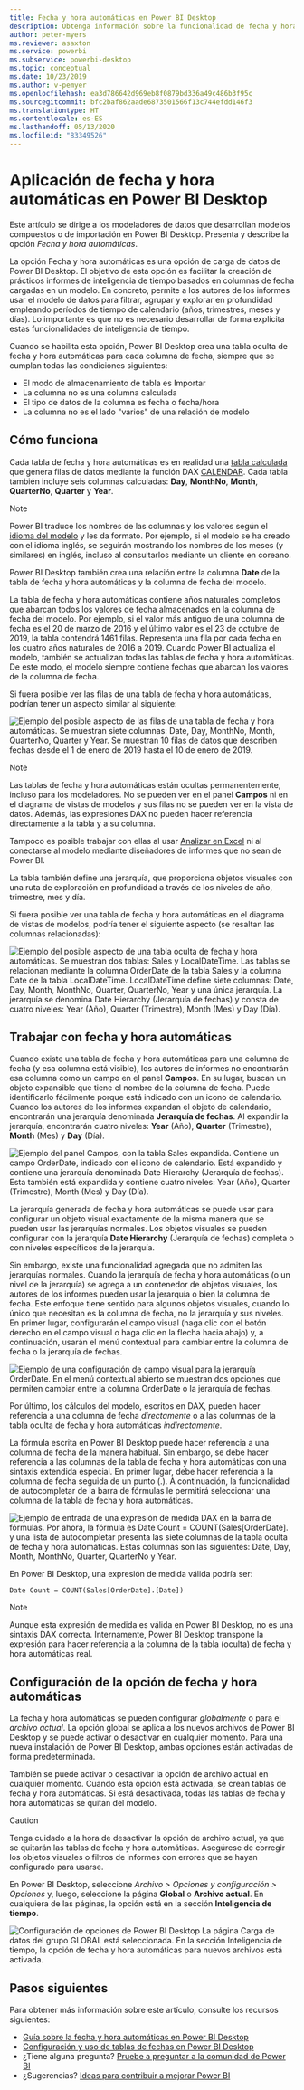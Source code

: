 ```yaml
---
title: Fecha y hora automáticas en Power BI Desktop
description: Obtenga información sobre la funcionalidad de fecha y hora automáticas en Power BI Desktop.
author: peter-myers
ms.reviewer: asaxton
ms.service: powerbi
ms.subservice: powerbi-desktop
ms.topic: conceptual
ms.date: 10/23/2019
ms.author: v-pemyer
ms.openlocfilehash: ea3d786642d969eb8f0879bd336a49c486b3f95c
ms.sourcegitcommit: bfc2baf862aade6873501566f13c744efdd146f3
ms.translationtype: HT
ms.contentlocale: es-ES
ms.lasthandoff: 05/13/2020
ms.locfileid: "83349526"
---
```

# <a name="apply-auto-datetime-in-power-bi-desktop"></a>Aplicación de fecha y hora automáticas en Power BI Desktop

Este artículo se dirige a los modeladores de datos que desarrollan modelos compuestos o de importación en Power BI Desktop. Presenta y describe la opción _Fecha y hora automáticas_.

La opción Fecha y hora automáticas es una opción de carga de datos de Power BI Desktop. El objetivo de esta opción es facilitar la creación de prácticos informes de inteligencia de tiempo basados en columnas de fecha cargadas en un modelo. En concreto, permite a los autores de los informes usar el modelo de datos para filtrar, agrupar y explorar en profundidad empleando períodos de tiempo de calendario (años, trimestres, meses y días). Lo importante es que no es necesario desarrollar de forma explícita estas funcionalidades de inteligencia de tiempo.

Cuando se habilita esta opción, Power BI Desktop crea una tabla oculta de fecha y hora automáticas para cada columna de fecha, siempre que se cumplan todas las condiciones siguientes:

- El modo de almacenamiento de tabla es Importar
- La columna no es una columna calculada
- El tipo de datos de la columna es fecha o fecha/hora
- La columna no es el lado "varios" de una relación de modelo

## <a name="how-it-works"></a>Cómo funciona

Cada tabla de fecha y hora automáticas es en realidad una [tabla calculada](desktop-calculated-tables.md) que genera filas de datos mediante la función DAX [CALENDAR](/dax/calendar-function-dax). Cada tabla también incluye seis columnas calculadas: **Day**, **MonthNo**, **Month**, **QuarterNo**, **Quarter** y **Year**.

> [!NOTE]
> Power BI traduce los nombres de las columnas y los valores según el [idioma del modelo](../fundamentals/supported-languages-countries-regions.md#choose-the-language-for-the-model-in-power-bi-desktop) y les da formato. Por ejemplo, si el modelo se ha creado con el idioma inglés, se seguirán mostrando los nombres de los meses (y similares) en inglés, incluso al consultarlos mediante un cliente en coreano.

Power BI Desktop también crea una relación entre la columna **Date** de la tabla de fecha y hora automáticas y la columna de fecha del modelo.

La tabla de fecha y hora automáticas contiene años naturales completos que abarcan todos los valores de fecha almacenados en la columna de fecha del modelo. Por ejemplo, si el valor más antiguo de una columna de fecha es el 20 de marzo de 2016 y el último valor es el 23 de octubre de 2019, la tabla contendrá 1461 filas. Representa una fila por cada fecha en los cuatro años naturales de 2016 a 2019. Cuando Power BI actualiza el modelo, también se actualizan todas las tablas de fecha y hora automáticas. De este modo, el modelo siempre contiene fechas que abarcan los valores de la columna de fecha.

Si fuera posible ver las filas de una tabla de fecha y hora automáticas, podrían tener un aspecto similar al siguiente:

![Ejemplo del posible aspecto de las filas de una tabla de fecha y hora automáticas. Se muestran siete columnas: Date, Day, MonthNo, Month, QuarterNo, Quarter y Year. Se muestran 10 filas de datos que describen fechas desde el 1 de enero de 2019 hasta el 10 de enero de 2019.](media/desktop-auto-date-time/auto-date-time-hidden-table-example-rows.png)

> [!NOTE]
> Las tablas de fecha y hora automáticas están ocultas permanentemente, incluso para los modeladores. No se pueden ver en el panel **Campos** ni en el diagrama de vistas de modelos y sus filas no se pueden ver en la vista de datos. Además, las expresiones DAX no pueden hacer referencia directamente a la tabla y a su columna.
>
> Tampoco es posible trabajar con ellas al usar [Analizar en Excel](../collaborate-share/service-analyze-in-excel.md) ni al conectarse al modelo mediante diseñadores de informes que no sean de Power BI.

La tabla también define una jerarquía, que proporciona objetos visuales con una ruta de exploración en profundidad a través de los niveles de año, trimestre, mes y día.

Si fuera posible ver una tabla de fecha y hora automáticas en el diagrama de vistas de modelos, podría tener el siguiente aspecto (se resaltan las columnas relacionadas):

![Ejemplo del posible aspecto de una tabla oculta de fecha y hora automáticas. Se muestran dos tablas: Sales y LocalDateTime. Las tablas se relacionan mediante la columna OrderDate de la tabla Sales y la columna Date de la tabla LocalDateTime. LocalDateTime define siete columnas: Date, Day, Month, MonthNo, Quarter, QuarterNo, Year y una única jerarquía. La jerarquía se denomina Date Hierarchy (Jerarquía de fechas) y consta de cuatro niveles: Year (Año), Quarter (Trimestre), Month (Mes) y Day (Día).](media/desktop-auto-date-time/auto-date-time-hidden-table-example-diagram.png)

## <a name="work-with-auto-datetime"></a>Trabajar con fecha y hora automáticas

Cuando existe una tabla de fecha y hora automáticas para una columna de fecha (y esa columna está visible), los autores de informes no encontrarán esa columna como un campo en el panel **Campos**. En su lugar, buscan un objeto expansible que tiene el nombre de la columna de fecha. Puede identificarlo fácilmente porque está indicado con un icono de calendario. Cuando los autores de los informes expandan el objeto de calendario, encontrarán una jerarquía denominada **Jerarquía de fechas**. Al expandir la jerarquía, encontrarán cuatro niveles: **Year** (Año), **Quarter** (Trimestre), **Month** (Mes) y **Day** (Día).

![Ejemplo del panel Campos, con la tabla Sales expandida. Contiene un campo OrderDate, indicado con el icono de calendario. Está expandido y contiene una jerarquía denominada Date Hierarchy (Jerarquía de fechas). Esta también está expandida y contiene cuatro niveles: Year (Año), Quarter (Trimestre), Month (Mes) y Day (Día).](media/desktop-auto-date-time/auto-date-time-fields-pane-example.png)

La jerarquía generada de fecha y hora automáticas se puede usar para configurar un objeto visual exactamente de la misma manera que se pueden usar las jerarquías normales. Los objetos visuales se pueden configurar con la jerarquía **Date Hierarchy** (Jerarquía de fechas) completa o con niveles específicos de la jerarquía.

Sin embargo, existe una funcionalidad agregada que no admiten las jerarquías normales. Cuando la jerarquía de fecha y hora automáticas (o un nivel de la jerarquía) se agrega a un contenedor de objetos visuales, los autores de los informes pueden usar la jerarquía o bien la columna de fecha. Este enfoque tiene sentido para algunos objetos visuales, cuando lo único que necesitan es la columna de fecha, no la jerarquía y sus niveles. En primer lugar, configurarán el campo visual (haga clic con el botón derecho en el campo visual o haga clic en la flecha hacia abajo) y, a continuación, usarán el menú contextual para cambiar entre la columna de fecha o la jerarquía de fechas.

![Ejemplo de una configuración de campo visual para la jerarquía OrderDate. En el menú contextual abierto se muestran dos opciones que permiten cambiar entre la columna OrderDate o la jerarquía de fechas.](media/desktop-auto-date-time/auto-date-time-configure-visuals-fields.png)

Por último, los cálculos del modelo, escritos en DAX, pueden hacer referencia a una columna de fecha _directamente_ o a las columnas de la tabla oculta de fecha y hora automáticas _indirectamente_.

La fórmula escrita en Power BI Desktop puede hacer referencia a una columna de fecha de la manera habitual. Sin embargo, se debe hacer referencia a las columnas de la tabla de fecha y hora automáticas con una sintaxis extendida especial. En primer lugar, debe hacer referencia a la columna de fecha seguida de un punto (.). A continuación, la funcionalidad de autocompletar de la barra de fórmulas le permitirá seleccionar una columna de la tabla de fecha y hora automáticas.

![Ejemplo de entrada de una expresión de medida DAX en la barra de fórmulas. Por ahora, la fórmula es Date Count = COUNT(Sales[OrderDate]. y una lista de autocompletar presenta las siete columnas de la tabla oculta de fecha y hora automáticas. Estas columnas son las siguientes: Date, Day, Month, MonthNo, Quarter, QuarterNo y Year.](media/desktop-auto-date-time/auto-date-time-dax-auto-complete.png)

En Power BI Desktop, una expresión de medida válida podría ser:

```dax
Date Count = COUNT(Sales[OrderDate].[Date])
```

> [!NOTE]
> Aunque esta expresión de medida es válida en Power BI Desktop, no es una sintaxis DAX correcta. Internamente, Power BI Desktop transpone la expresión para hacer referencia a la columna de la tabla (oculta) de fecha y hora automáticas real.

## <a name="configure-auto-datetime-option"></a>Configuración de la opción de fecha y hora automáticas

La fecha y hora automáticas se pueden configurar _globalmente_ o para el _archivo actual_. La opción global se aplica a los nuevos archivos de Power BI Desktop y se puede activar o desactivar en cualquier momento. Para una nueva instalación de Power BI Desktop, ambas opciones están activadas de forma predeterminada.

También se puede activar o desactivar la opción de archivo actual en cualquier momento. Cuando esta opción está activada, se crean tablas de fecha y hora automáticas. Si está desactivada, todas las tablas de fecha y hora automáticas se quitan del modelo.

> [!CAUTION]
> Tenga cuidado a la hora de desactivar la opción de archivo actual, ya que se quitarán las tablas de fecha y hora automáticas. Asegúrese de corregir los objetos visuales o filtros de informes con errores que se hayan configurado para usarse.

En Power BI Desktop, seleccione _Archivo > Opciones y configuración > Opciones_ y, luego, seleccione la página **Global** o **Archivo actual**. En cualquiera de las páginas, la opción está en la sección **Inteligencia de tiempo**.

![Configuración de opciones de Power BI Desktop La página Carga de datos del grupo GLOBAL está seleccionada. En la sección Inteligencia de tiempo, la opción de fecha y hora automáticas para nuevos archivos está activada.](media/desktop-auto-date-time/auto-date-time-configure-global-options.png)

## <a name="next-steps"></a>Pasos siguientes

Para obtener más información sobre este artículo, consulte los recursos siguientes:

- [Guía sobre la fecha y hora automáticas en Power BI Desktop](../guidance/auto-date-time.md)
- [Configuración y uso de tablas de fechas en Power BI Desktop](desktop-date-tables.md)
- ¿Tiene alguna pregunta? [Pruebe a preguntar a la comunidad de Power BI](https://community.powerbi.com/)
- ¿Sugerencias? [Ideas para contribuir a mejorar Power BI](https://ideas.powerbi.com/)
